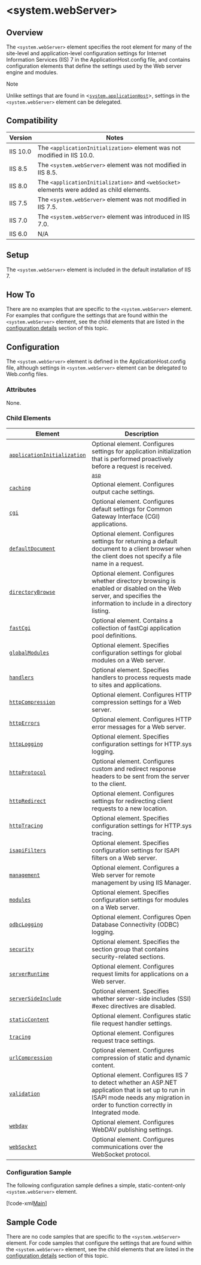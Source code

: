  &lt;system.webServer&gt;
====================
<a id="001"></a>
## Overview

The `<system.webServer>` element specifies the root element for many of the site-level and application-level configuration settings for Internet Information Services (IIS) 7 in the ApplicationHost.config file, and contains configuration elements that define the settings used by the Web server engine and modules.

> [!NOTE]
> Unlike settings that are found in &lt;[`system.applicationHost`](/system.applicationhost/index.md)&gt;, settings in the `<system.webServer>` element can be delegated.

<a id="002"></a>
## Compatibility

| Version | Notes |
| --- | --- |
| IIS 10.0 | The `<applicationInitialization>` element was not modified in IIS 10.0. |
| IIS 8.5 | The `<system.webServer>` element was not modified in IIS 8.5. |
| IIS 8.0 | The `<applicationInitialization>` and `<webSocket>` elements were added as child elements. |
| IIS 7.5 | The `<system.webServer>` element was not modified in IIS 7.5. |
| IIS 7.0 | The `<system.webServer>` element was introduced in IIS 7.0. |
| IIS 6.0 | N/A |

<a id="003"></a>
## Setup

The `<system.webServer>` element is included in the default installation of IIS 7.

<a id="004"></a>
## How To

There are no examples that are specific to the `<system.webServer>` element. For examples that configure the settings that are found within the `<system.webServer>` element, see the child elements that are listed in the [configuration details](#005) section of this topic.

<a id="005"></a>
## Configuration

The `<system.webServer>` element is defined in the ApplicationHost.config file, although settings in `<system.webServer>` element can be delegated to Web.config files.

### Attributes

None.

### Child Elements

| Element | Description |
| --- | --- |
| [`applicationInitialization`](/system.webserver/applicationinitialization.md) | Optional element. Configures settings for application initialization that is performed proactively before a request is received. |
|| [`asp`](/system.webserver/asp.md) | Optional element. Configures settings for Active Server Pages (ASP) applications. |
| [`caching`](/system.webserver/caching/index.md) | Optional element. Configures output cache settings. |
| [`cgi`](/system.webserver/cgi.md) | Optional element. Configures default settings for Common Gateway Interface (CGI) applications. |
| [`defaultDocument`](/system.webserver/defaultdocument/index.md) | Optional element. Configures settings for returning a default document to a client browser when the client does not specify a file name in a request. |
| [`directoryBrowse`](/system.webserver/directorybrowse.md) | Optional element. Configures whether directory browsing is enabled or disabled on the Web server, and specifies the information to include in a directory listing. |
| [`fastCgi`](/system.webserver/fastcgi/index.md) | Optional element. Contains a collection of fastCgi application pool definitions. |
| [`globalModules`](/system.webserver/globalmodules.md) | Optional element. Specifies configuration settings for global modules on a Web server. |
| [`handlers`](/system.webserver/handlers.md) | Optional element. Specifies handlers to process requests made to sites and applications. |
| [`httpCompression`](/system.webserver/httpcompression/index.md) | Optional element. Configures HTTP compression settings for a Web server. |
| [`httpErrors`](/system.webserver/httperrors.md) | Optional element. Configures HTTP error messages for a Web server. |
| [`httpLogging`](/system.webserver/httplogging.md) | Optional element. Specifies configuration settings for HTTP.sys logging. |
| [`httpProtocol`](/system.webserver/httpprotocol/index.md) | Optional element. Configures custom and redirect response headers to be sent from the server to the client. |
| [`httpRedirect`](/system.webserver/httpredirect.md) | Optional element. Configures settings for redirecting client requests to a new location. |
| [`httpTracing`](/system.webserver/httptracing/index.md) | Optional element. Specifies configuration settings for HTTP.sys tracing. |
| [`isapiFilters`](/system.webserver/isapifilters.md) | Optional element. Specifies configuration settings for ISAPI filters on a Web server. |
| [`management`](/system.webserver/management/index.md) | Optional element. Configures a Web server for remote management by using IIS Manager. |
| [`modules`](/system.webserver/modules.md) | Optional element. Specifies configuration settings for modules on a Web server. |
| [`odbcLogging`](/system.webserver/odbclogging.md) | Optional element. Configures Open Database Connectivity (ODBC) logging. |
| [`security`](/system.webserver/security/index.md) | Optional element. Specifies the section group that contains security-related sections. |
| [`serverRuntime`](/system.webserver/serverruntime.md) | Optional element. Configures request limits for applications on a Web server. |
| [`serverSideInclude`](/system.webserver/serversideinclude.md) | Optional element. Specifies whether server-side includes (SSI) #exec directives are disabled. |
| [`staticContent`](/system.webserver/staticcontent.md) | Optional element. Configures static file request handler settings. |
| [`tracing`](/system.webserver/tracing/index.md) | Optional element. Configures request trace settings. |
| [`urlCompression`](/system.webserver/urlcompression.md) | Optional element. Configures compression of static and dynamic content. |
| [`validation`](/system.webserver/validation.md) | Optional element. Configures IIS 7 to detect whether an ASP.NET application that is set up to run in ISAPI mode needs any migration in order to function correctly in Integrated mode. |
| [`webdav`](/system.webserver/webdav/index.md) | Optional element. Configures WebDAV publishing settings. |
| [`webSocket`](/system.webserver/websocket.md) | Optional element. Configures communications over the WebSocket protocol. |

### Configuration Sample

The following configuration sample defines a simple, static-content-only `<system.webServer>` element.

[!code-xml[Main](index/samples/sample1.xml)]

<a id="006"></a>
## Sample Code

There are no code samples that are specific to the `<system.webServer>` element. For code samples that configure the settings that are found within the `<system.webServer>` element, see the child elements that are listed in the [configuration details](#005) section of this topic.